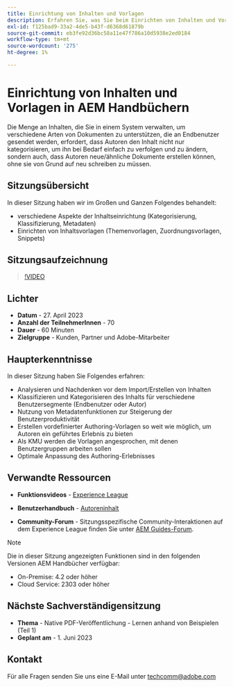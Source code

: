 ```yaml
---
title: Einrichtung von Inhalten und Vorlagen
description: Erfahren Sie, was Sie beim Einrichten von Inhalten und Vorlagen in AEM Handbüchern beachten sollten.
exl-id: f125bad9-33a2-4de5-b43f-d6368d61879b
source-git-commit: eb3fe92d36bc58a11e47f786a10d5938e2ed0184
workflow-type: tm+mt
source-wordcount: '275'
ht-degree: 1%

---
```


# Einrichtung von Inhalten und Vorlagen in AEM Handbüchern

Die Menge an Inhalten, die Sie in einem System verwalten, um verschiedene Arten von Dokumenten zu unterstützen, die an Endbenutzer gesendet werden, erfordert, dass Autoren den Inhalt nicht nur kategorisieren, um ihn bei Bedarf einfach zu verfolgen und zu ändern, sondern auch, dass Autoren neue/ähnliche Dokumente erstellen können, ohne sie von Grund auf neu schreiben zu müssen.


## Sitzungsübersicht

In dieser Sitzung haben wir im Großen und Ganzen Folgendes behandelt:
- verschiedene Aspekte der Inhaltseinrichtung (Kategorisierung, Klassifizierung, Metadaten)
- Einrichten von Inhaltsvorlagen (Themenvorlagen, Zuordnungsvorlagen, Snippets)



## Sitzungsaufzeichnung

>[!VIDEO](https://video.tv.adobe.com/v/3419004/guides-templates-author-templates?quality=12&learn=on)


## Lichter

- **Datum** - 27. April 2023
- **Anzahl der TeilnehmerInnen** - 70
- **Dauer** - 60 Minuten
- **Zielgruppe** - Kunden, Partner und Adobe-Mitarbeiter


## Haupterkenntnisse

In dieser Sitzung haben Sie Folgendes erfahren:
- Analysieren und Nachdenken vor dem Import/Erstellen von Inhalten
- Klassifizieren und Kategorisieren des Inhalts für verschiedene Benutzersegmente (Endbenutzer oder Autor)
- Nutzung von Metadatenfunktionen zur Steigerung der Benutzerproduktivität
- Erstellen vordefinierter Authoring-Vorlagen so weit wie möglich, um Autoren ein geführtes Erlebnis zu bieten
- Als KMU werden die Vorlagen angesprochen, mit denen Benutzergruppen arbeiten sollen
- Optimale Anpassung des Authoring-Erlebnisses



## Verwandte Ressourcen

- **Funktionsvideos** -  [Experience League](https://experienceleague.adobe.com/docs/experience-manager-guides-learn/videos/advanced-user-guide/folder-profiles.html)

- **Benutzerhandbuch** - [Autoreninhalt](https://help.adobe.com/en_US/xml-documentation-for-adobe-experience-manager/index.html#t=DXML-master-map%2Freports-intro.html)

- **Community-Forum** - Sitzungsspezifische Community-Interaktionen auf dem Experience League finden Sie unter  [AEM Guides-Forum](https://experienceleaguecommunities.adobe.com/t5/experience-manager-guides/bd-p/xml-documentation-discussions).

>[!NOTE]
>
> Die in dieser Sitzung angezeigten Funktionen sind in den folgenden Versionen AEM Handbücher verfügbar:
> - On-Premise: 4.2 oder höher
> - Cloud Service: 2303 oder höher


## Nächste Sachverständigensitzung

- **Thema** - Native PDF-Veröffentlichung - Lernen anhand von Beispielen (Teil 1)
- **Geplant am** - 1. Juni 2023


## Kontakt

Für alle Fragen senden Sie uns eine E-Mail unter <techcomm@adobe.com>
